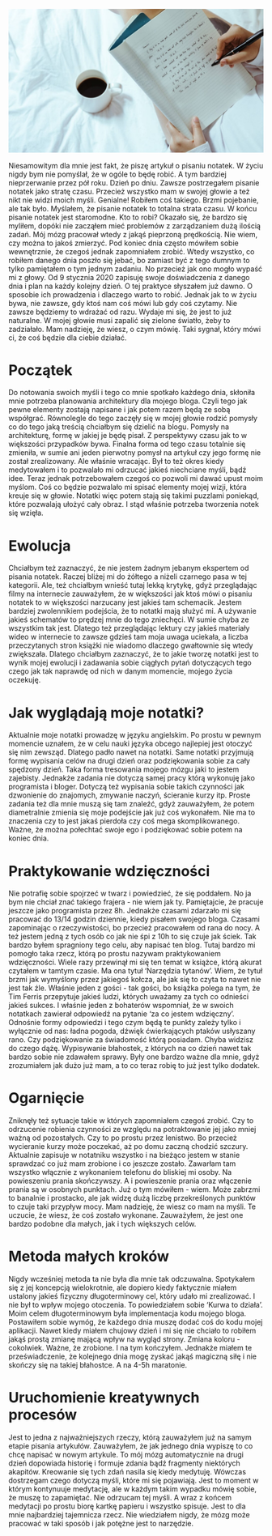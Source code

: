 ![Co mi dało pisanie notatek przez pół roku?](images/57011527-d48e-4044-893d-21c2bec004cb.jpg)

Niesamowitym dla mnie jest fakt, że piszę artykuł o pisaniu notatek. W życiu nigdy bym nie pomyślał, że w ogóle to będę robić. A tym bardziej nieprzerwanie przez pół roku. Dzień po dniu. Zawsze postrzegałem pisanie notatek jako stratę czasu. Przecież wszystko mam w swojej głowie a też nikt nie widzi moich myśli. Genialne! Robiłem coś takiego. Brzmi pojebanie, ale tak było. Myślałem, że pisanie notatek to totalna strata czasu. W końcu pisanie notatek jest staromodne. Kto to robi? Okazało się, że bardzo się myliłem, dopóki nie zacząłem mieć problemów z zarządzaniem dużą ilością zadań. Mój mózg pracował wtedy z jakąś pieprzoną prędkością. Nie wiem, czy można to jakoś zmierzyć. Pod koniec dnia często mówiłem sobie wewnętrznie, że czegoś jednak zapomniałem zrobić. Wtedy wszystko, co robiłem danego dnia poszło się jebać, bo zamiast być z tego dumnym to tylko pamiętałem o tym jednym zadaniu. No przecież jak ono mogło wypaść mi z głowy. Od 9 stycznia 2020 zapisuję swoje doświadczenia z danego dnia i plan na każdy kolejny dzień. O tej praktyce słyszałem już dawno. O sposobie ich prowadzenia i dlaczego warto to robić. Jednak jak to w życiu bywa, nie zawsze, gdy ktoś nam coś mówi lub gdy coś czytamy. Nie zawsze będziemy to wdrażać od razu. Wydaje mi się, że jest to już naturalne. W mojej głowie musi zapalić się zielone światło, żeby to zadziałało. Mam nadzieję, że wiesz, o czym mówię. Taki sygnał, który mówi ci, że coś będzie dla ciebie działać.

# **Początek**

Do notowania swoich myśli i tego co mnie spotkało każdego dnia, skłoniła mnie potrzeba planowania architektury dla mojego bloga. Czyli tego jak pewne elementy zostają napisane i jak potem razem będą ze sobą współgrać. Równolegle do tego zaczęły się w mojej głowie rodzić pomysły co do tego jaką treścią chciałbym się dzielić na blogu. Pomysły na architekturę, formę w jakiej je będę pisał. Z perspektywy czasu jak to w większości przypadków bywa. Finalna forma od tego czasu totalnie się zmieniła, w sumie ani jeden pierwotny pomysł na artykuł czy jego formę nie został zrealizowany. Ale właśnie wracając. Był to też okres kiedy medytowałem i to pozwalało mi odrzucać jakieś niechciane myśli, bądź idee. Teraz jednak potrzebowałem czegoś co pozwoli mi dawać upust moim myślom. Coś co będzie pozwalało mi spisać elementy mojej wizji, która kreuje się w głowie. Notatki więc potem stają się takimi puzzlami poniekąd, które pozwalają ułożyć cały obraz. I stąd właśnie potrzeba tworzenia notek się wzięła.

# **Ewolucja**

Chciałbym też zaznaczyć, że nie jestem żadnym jebanym ekspertem od pisania notatek. Raczej bliżej mi do żółtego a niżeli czarnego pasa w tej kategorii. Ale, też chciałbym wnieść tutaj lekką krytykę, gdyż przeglądając filmy na internecie zauważyłem, że w większości jak ktoś mówi o pisaniu notatek to w większości narzucany jest jakieś tam schemacik. Jestem bardziej zwolennikiem podejścia, że to notatki mają służyć mi. A używanie jakieś schematów to prędzej mnie do tego zniechęci. W sumie chyba ze wszystkim tak jest. Dlatego też przeglądając lektury czy jakieś materiały wideo w internecie to zawsze gdzieś tam moja uwaga uciekała, a liczba przeczytanych stron książki nie wiadomo dlaczego gwałtownie się wtedy zwiększała. Dlatego chciałbym zaznaczyć, że to jakie tworzę notatki jest to wynik mojej ewolucji i zadawania sobie ciągłych pytań dotyczących tego czego jak tak naprawdę od nich w danym momencie, mojego życia oczekuję.

# **Jak wyglądają moje notatki?**

Aktualnie moje notatki prowadzę w języku angielskim. Po prostu w pewnym momencie uznałem, że w celu nauki języka obcego najlepiej jest otoczyć się nim zewsząd. Dlatego padło nawet na notatki. Same notatki przyjmują formę wypisania celów na drugi dzień oraz podziękowania sobie za cały spędzony dzień. Taka forma tresowania mojego mózgu jaki to jestem zajebisty. Jednakże zadania nie dotyczą samej pracy którą wykonuję jako programista i bloger. Dotyczą też wypisania sobie takich czynności jak dzwonienie do znajomych, zmywanie naczyń, ścieranie kurzy itp. Proste zadania też dla mnie muszą się tam znaleźć, gdyż zauważyłem, że potem diametralnie zmienia się moje podejście jak już coś wykonałem. Nie ma to znaczenia czy to jest jakaś pierdoła czy coś mega skomplikowanego. Ważne, że można połechtać swoje ego i podziękować sobie potem na koniec dnia.

# **Praktykowanie wdzięczności**

Nie potrafię sobie spojrzeć w twarz i powiedzieć, że się poddałem. No ja bym nie chciał znać takiego frajera - nie wiem jak ty. Pamiętajcie, że pracuje jeszcze jako programista przez 8h. Jednakże czasami zdarzało mi się pracować do 13/14 godzin dziennie, kiedy pisałem swojego bloga. Czasami zapominając o rzeczywistości, bo przecież pracowałem od rana do nocy. A też jestem jedną z tych osób co jak nie śpi z 10h to się czuje jak ściek. Tak bardzo byłem spragniony tego celu, aby napisać ten blog. Tutaj bardzo mi pomogło taka rzecz, którą po prostu nazywam praktykowaniem wdzięczności. Wiele razy przewinął mi się ten temat w książce, którą akurat czytałem w tamtym czasie. Ma ona tytuł ‘Narzędzia tytanów’. Wiem, że tytuł brzmi jak wymyślony przez jakiegoś kołcza, ale jak się to czyta to nawet nie jest tak źle. Właśnie jeden z gości - tak gości, bo książka polega na tym, że Tim Ferris przepytuje jakieś ludzi, których uważamy za tych co odnieści jakieś sukces. I właśnie jeden z bohaterów wspomniał, że w swoich notatkach zawierał odpowiedź na pytanie ‘za co jestem wdzięczny’. Odnośnie formy odpowiedzi i tego czym będą te punkty zależy tylko i wyłącznie od nas: ładna pogoda, dźwięk ćwierkających ptaków usłyszany rano. Czy podziękowanie za świadomość którą posiadam. Chyba widzisz do czego dążę. Wypisywanie błahostek, z których na co dzień nawet tak bardzo sobie nie zdawałem sprawy. Były one bardzo ważne dla mnie, gdyż zrozumiałem jak dużo już mam, a to co teraz robię to już jest tylko dodatek.

# **Ogarnięcie**

Zniknęły też sytuacje takie w których zapomniałem czegoś zrobić. Czy to odrzucenie robienia czynności ze względu na potraktowanie jej jako mniej ważną od pozostałych. Czy to po prostu przez lenistwo. Bo przecież wycieranie kurzy może poczekać, aż po domu zaczną chodzić szczury. Aktualnie zapisuje w notatniku wszystko i na bieżąco jestem w stanie sprawdzać co już mam zrobione i co jeszcze zostało. Zawarłam tam wszystko włącznie z wykonaniem telefonu do bliskiej mi osoby. Na powieszeniu prania skończywszy. A i powieszenie prania oraz włączenie prania są w osobnych punktach. Już o tym mówiłem - wiem. Może zabrzmi to banalnie i prostacko, ale jak widzę dużą liczbę przekreślonych punktów to czuje taki przypływ mocy. Mam nadzieję, że wiesz co mam na myśli. Te uczucie, że wiesz, że coś zostało wykonane. Zauważyłem, że jest one bardzo podobne dla małych, jak i tych większych celów.

# **Metoda małych kroków**

Nigdy wcześniej metoda ta nie była dla mnie tak odczuwalna. Spotykałem się z jej koncepcją wielokrotnie, ale dopiero kiedy faktycznie miałem ustalony jakieś fizyczny długoterminowy cel, który udało mi zrealizować. I nie był to wpływ mojego otoczenia. To powiedziałem sobie ‘Kurwa to działa’. Moim celem długoterminowym była implementacja kodu mojego bloga. Postawiłem sobie wymóg, że każdego dnia muszę dodać coś do kodu mojej aplikacji. Nawet kiedy miałem chujowy dzień i mi się nie chciało to robiłem jakąś prostą zmianę mającą wpływ na wygląd strony. Zmiana koloru - cokolwiek. Ważne, że zrobione. I na tym kończyłem. Jednakże miałem te przeświadczenie, że kolejnego dnia mogę zyskać jakąś magiczną siłę i nie skończy się na takiej błahostce. A na 4-5h maratonie.

# **Uruchomienie kreatywnych procesów**

Jest to jedna z najważniejszych rzeczy, którą zauważyłem już na samym etapie pisania artykułów. Zauważyłem, że jak jednego dnia wypiszę to co chcę napisać w nowym artykule. To mój mózg automatycznie na drugi dzień dopowiada historię i formuje zdania bądź fragmenty niektórych akapitów. Kreowanie się tych zdań nasila się kiedy medytuję. Wówczas dostrzegam czego dotyczą myśli, które mi się pojawiają. Jest to moment w którym kontynuuje medytację, ale w każdym takim wypadku mówię sobie, że muszę to zapamiętać. Nie odrzucam tej myśli. A wraz z końcem medytacji po prostu biorę kartkę papieru i wszystko spisuje. Jest to dla mnie najbardziej tajemnicza rzecz. Nie wiedziałem nigdy, że mózg może pracować w taki sposób i jak potężne jest to narzędzie.
